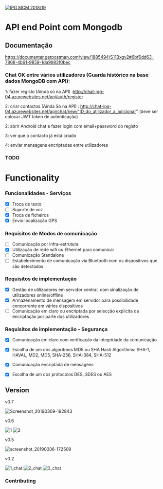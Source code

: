<a href="http://mcm.ipg.pt"><img src="http://www.ipg.pt/website/imgs/logotipo_ipg.jpg" title="IPG(MCM)" alt="IPG MCM 2018/19"></a>

# API end Point com Mongodb
## Documentação
https://documenter.getpostman.com/view/1885494/S11Bxgv2#6bf6dd63-7868-4b61-9859-1da9983f0bec

### Chat OK entre vários utilizadores (Guarda histórico na base dados MongoDB com API):

1: fazer registo (Ainda só na API) :http://chat-ipg-04.azurewebsites.net/api/auth/register

2: criar contactos (Ainda Só na API) : http://chat-ipg-04.azurewebsites.net/api/chat/new/"ID_do_utilizador_a_adicionar" (deve ser colocar JWT token de autenticação)
 
2: abrir Android chat e fazer login com email+password do registo

3: ver que o contacto já está criado

4: enviar mensagens encriptadas entre utilizadores

### TODO
# Functionality

### Funcionalidades - Serviços
- [x] Troca de texto
- [ ] Suporte de voz
- [x] Troca de ficheiros
- [x] Envio localização GPS

### Requisitos de Modos de comunicação
- [ ] Comunicação por infra-estrutura
- [X] Utilização de rede wifi ou Ethernet para comunicar
- [ ] Comunicação Standalone
- [ ] Estabelecimento de comunicação via Bluetooth com os dispositivos que são detectados

### Requisitos de implementação
- [x] Gestão de utilizadores em servidor central, com sinalização de utilizadores online/offline
- [x] Armazenamento de mensagem em servidor para possibilidade concorrente em vários dispositivos
- [ ] Comunicação em claro ou encriptada por selecção explicita da encriptação por parte dos utilizadores

### Requisitos de implementação - Segurança
- [X] Comunicação em claro com verificação da integridade da comunicação
- [x] Escolha de um dos algoritmos MD5 ou SHA Hash Algorithms: SHA-1, HAVAL, MD2, MD5, SHA-256, SHA-384, SHA-512
- [x] Comunicação encriptada de mensagens
- [x] Escolha de um dos protocolos DES, 3DES ou AES


## Version
v0.7

![Screenshot_20190309-192843](https://user-images.githubusercontent.com/2634610/54076276-bed04980-42a1-11e9-8312-3140b7506243.png)

v0.6

![1](https://user-images.githubusercontent.com/2634610/53902629-6e56b300-4039-11e9-8a4d-6931c7688f27.png)
![2](https://user-images.githubusercontent.com/2634610/53902626-6dbe1c80-4039-11e9-9e1c-4fca8d6f417c.png)

v0.5

![screenshot_20190306-172509](https://user-images.githubusercontent.com/2634610/53901257-76f9ba00-4036-11e9-8354-7c47436ce9cf.png)

v0.2

![1_chat](https://user-images.githubusercontent.com/2634610/53040183-bb9f2600-3478-11e9-94c1-e95d8fafb17e.png)
![2_chat](https://user-images.githubusercontent.com/2634610/53040184-bb9f2600-3478-11e9-8bed-4a94e5375017.png)
![3_chat](https://user-images.githubusercontent.com/2634610/53040187-bc37bc80-3478-11e9-91d1-a1d70be1f752.png)




### Contributing

